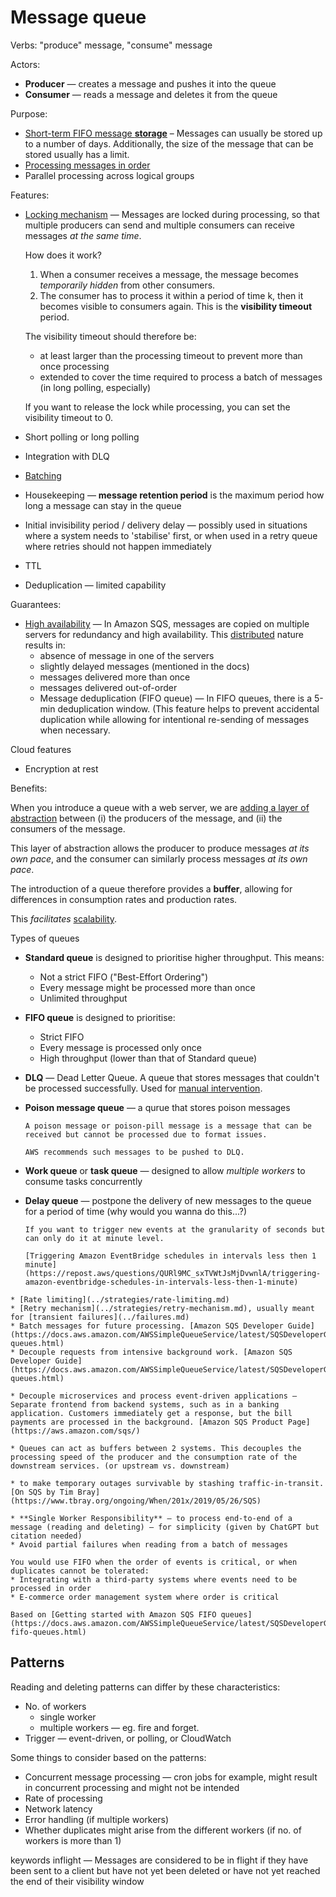 # Message queue

Verbs: "produce" message, "consume" message

Actors:
* **Producer** — creates a message and pushes it into the queue
* **Consumer** — reads a message and deletes it from the queue

Purpose:
* [Short-term FIFO message **storage**](../core-functionalities/data-storage.md) – Messages can usually be stored up to a number of days. Additionally, the size of the message that can be stored usually has a limit. 
* [Processing messages in order](../core-functionalities/concurrency-control.md)
* Parallel processing across logical groups

Features:

- [Locking mechanism](../distributed-system/concurrency-control.md) — Messages are locked during processing, so that multiple producers can send and multiple consumers can receive messages _at the same time_.
  
  How does it work?
  1. When a consumer receives a message, the message becomes _temporarily hidden_ from other consumers.
  2. The consumer has to process it within a period of time k, then it becomes visible to consumers again. This is the **visibility timeout** period.

  The visibility timeout should therefore be:
  * at least larger than the processing timeout to prevent more than once processing
  * extended to cover the time required to process a batch of messages (in long polling, especially)
 
  If you want to release the lock while processing, you can set the visibility timeout to 0.
    

- Short polling or long polling
- Integration with DLQ
- [Batching](../strategies/batching.md)
- Housekeeping — **message retention period** is the maximum period how long a message can stay in the queue
- Initial invisibility period / delivery delay — possibly used in situations where a system needs to 'stabilise' first, or when used in a retry queue where retries should not happen immediately
- TTL
- Deduplication — limited capability

Guarantees:
- [High availability](../goals/availability.md) — In Amazon SQS, messages are copied on multiple servers for redundancy and high availability. This [distributed](../strategies/distributed.md) nature results in:
  * absence of message in one of the servers
  * slightly delayed messages (mentioned in the docs)
  * messages delivered more than once
  * messages delivered out-of-order
  * Message deduplication (FIFO queue) — In FIFO queues, there is a 5-min deduplication window. (This feature helps to prevent accidental duplication while allowing for intentional re-sending of messages when necessary.
  

Cloud features
- Encryption at rest

Benefits:

When you introduce a queue with a web server, we are [adding a layer of abstraction](../strategies/adding-layer-of-abstraction.md) between (i) the producers of the message, and (ii) the consumers of the message. 

This layer of abstraction allows the producer to produce messages _at its own pace_, and the consumer can similarly process messages _at its own pace_.

The introduction of a queue therefore provides a **buffer**, allowing for differences in consumption rates and production rates.

This _facilitates_ [scalability](../goals/scalability.md).

Types of queues

* **Standard queue** is designed to prioritise higher throughput. This means:
  * Not a strict FIFO ("Best-Effort Ordering")
  * Every message might be processed more than once
  * Unlimited throughput
* **FIFO queue** is designed to prioritise:
  * Strict FIFO
  * Every message is processed only once
  * High throughput (lower than that of Standard queue)
* **DLQ** — Dead Letter Queue. A queue that stores messages that couldn't be processed successfully. Used for [manual intervention](../strategies/manual-intervention.md).
* **Poison message queue** — a qurue that stores poison messages

  ~~~admonish note title="Poison message"
  A poison message or poison-pill message is a message that can be received but cannot be processed due to format issues.

  AWS recommends such messages to be pushed to DLQ.
  ~~~

* **Work queue** or **task queue** — designed to allow _multiple workers_ to consume tasks concurrently
* **Delay queue** — postpone the delivery of new messages to the queue for a period of time (why would you wanna do this...?)

  ~~~admonish example title="Use case"
  If you want to trigger new events at the granularity of seconds but can only do it at minute level.

  [Triggering Amazon EventBridge schedules in intervals less then 1 minute](https://repost.aws/questions/QURl9MC_sxTVWtJsMjDvwnlA/triggering-amazon-eventbridge-schedules-in-intervals-less-then-1-minute)
  ~~~
  
~~~admonish example title="Applications"
* [Rate limiting](../strategies/rate-limiting.md)
* [Retry mechanism](../strategies/retry-mechanism.md), usually meant for [transient failures](../failures.md)
* Batch messages for future processing. [Amazon SQS Developer Guide](https://docs.aws.amazon.com/AWSSimpleQueueService/latest/SQSDeveloperGuide/standard-queues.html)
* Decouple requests from intensive background work. [Amazon SQS Developer Guide](https://docs.aws.amazon.com/AWSSimpleQueueService/latest/SQSDeveloperGuide/standard-queues.html)

* Decouple microservices and process event-driven applications — Separate frontend from backend systems, such as in a banking application. Customers immediately get a response, but the bill payments are processed in the background. [Amazon SQS Product Page](https://aws.amazon.com/sqs/)

* Queues can act as buffers between 2 systems. This decouples the processing speed of the producer and the consumption rate of the downstream services. (or upstream vs. downstream)

* to make temporary outages survivable by stashing traffic-in-transit. [On SQS by Tim Bray](https://www.tbray.org/ongoing/When/201x/2019/05/26/SQS)
~~~

~~~admonish note title="Best practices"
* **Single Worker Responsibility** — to process end-to-end of a message (reading and deleting) — for simplicity (given by ChatGPT but citation needed)
* Avoid partial failures when reading from a batch of messages
~~~

~~~admonish question title="When to use a FIFO queue?"
You would use FIFO when the order of events is critical, or when duplicates cannot be tolerated:
* Integrating with a third-party systems where events need to be processed in order
* E-commerce order management system where order is critical

Based on [Getting started with Amazon SQS FIFO queues](https://docs.aws.amazon.com/AWSSimpleQueueService/latest/SQSDeveloperGuide/sqs-fifo-queues.html)
~~~

## Patterns

Reading and deleting patterns can differ by these characteristics:

* No. of workers
  * single worker
  * multiple workers — eg. fire and forget.
* Trigger — event-driven, or polling, or CloudWatch

Some things to consider based on the patterns:
* Concurrent message processing — cron jobs for example, might result in concurrent processing and might not be intended
* Rate of processing
* Network latency
* Error handling (if multiple workers)
* Whether duplicates might arise from the different workers (if no. of workers is more than 1)

keywords
inflight — Messages are considered to be in flight if they have been sent to a client but have not yet been deleted or have not yet reached the end of their visibility window

